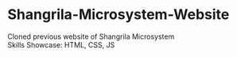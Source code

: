 # Shangrila-Microsystem-Website

Cloned previous website of Shangrila Microsystem<br>
Skills Showcase: HTML, CSS, JS



